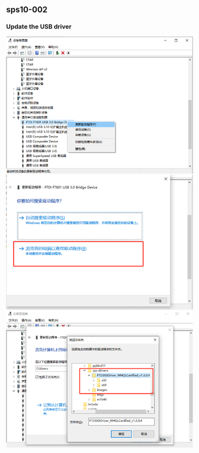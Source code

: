 ## sps10-002
### Update the USB driver
![1002-usb.png](./images/1002-usb.png)
![1cb5ccd6a346.png](images/1cb5ccd6a346.png)
![f6f28756592b.png](images/f6f28756592b.png)

